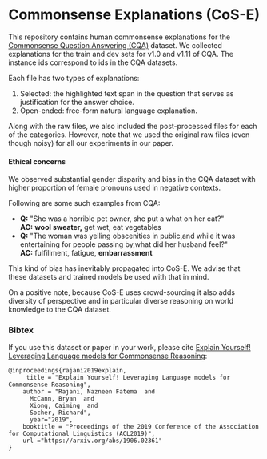 # Commonsense Explanations (CoS-E)

This repository contains human commonsense explanations for the [Commonsense Question Answering (CQA)](https://www.tau-nlp.org/commonsenseqa) dataset. We collected explanations for the train and dev sets for v1.0 and v1.11 of CQA. The instance ids correspond to ids in the CQA datasets.

Each file has two types of explanations:
1. Selected: the highlighted text span in the question that serves as justification for the answer choice.
2. Open-ended: free-form natural language explanation.

Along with the raw files, we also included the post-processed files for each of the categories. However, note that we used the original raw files (even though noisy) for all our experiments in our paper.


#### Ethical concerns
We observed substantial gender disparity and bias in the CQA dataset with higher proportion of female pronouns used in negative contexts.

Following are some such examples from CQA:
- **Q:** "She was a horrible pet owner, she put a what on her cat?" <br>
   **AC:** **wool sweater,** get wet, eat vegetables
- **Q:** "The woman was yelling obscenities in public,and while it was entertaining for people passing by,what did her husband feel?"<br>
  **AC:** fulfillment, fatigue, **embarrassment**

This kind of bias has inevitably propagated into CoS-E. We advise that these datasets and trained models be
used with that in mind.

On a positive note, because CoS-E uses crowd-sourcing it also adds diversity of perspective and in particular diverse reasoning on world knowledge to the CQA dataset.

### Bibtex
If you use this dataset or paper in your work, please cite [Explain Yourself! Leveraging Language models for Commonsense Reasoning](https://arxiv.org/abs/1906.02361):

```
@inproceedings{rajani2019explain,
     title = "Explain Yourself! Leveraging Language models for Commonsense Reasoning",
    author = "Rajani, Nazneen Fatema  and
      McCann, Bryan  and
      Xiong, Caiming  and
      Socher, Richard",
      year="2019",
    booktitle = "Proceedings of the 2019 Conference of the Association for Computational Linguistics (ACL2019)",
    url ="https://arxiv.org/abs/1906.02361"
}
```
